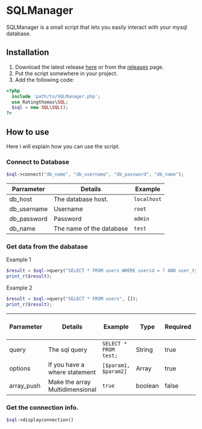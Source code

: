 # SQLManager
SQLManager is a small script that lets you easily interact with your mysql database.

## Installation
1. Download the latest release [here](https://github.com/Ratingthomas/sqlmanager/releases/latest) or from the [releases](https://github.com/Ratingthomas/sqlmanager/releases) page.
2. Put the script somewhere in your project.
3. Add the following code:
```php
<?php
  include 'path/to/SQLManager.php';
  use Ratingthomas\SQL;
  $sql = new SQL\SQL();
?>
```

## How to use
Here i will explain how you can use the script.

### Connect to Database
```php
$sql->connect("db_name", "db_username", "db_password", "db_name");
```
| Parrameter  | Details                  | Example     |
|-------------|--------------------------|-------------|
| db_host     | The database host.       | `localhost` |
| db_username | Username                 | `root`      |
| db_password | Password                 | `admin`     |
| db_name     | The name of the database | `test`      |

### Get data from the dabatase
Example 1
```php
$result = $sql->query("SELECT * FROM users WHERE userid = ? AND user_type = ?", ['1', 'superadmin'], true);
print_r($result);
```
Example 2
```php
$result = $sql->query("SELECT * FROM users", []);
print_r($result);
```
| Parrameter | Details                         | Example               | Type    | Required | Can be empty |
|------------|---------------------------------|-----------------------|---------|----------|--------------|
| query      | The sql query                   | `SELECT * FROM test;` | String  | true     | False        |
| options    | If you have a where statement   | `[$param1, $param2]`  | Array   | true     | true         |
| array_push | Make the array Multidimensional | `true`                | boolean | false    | true         |

### Get the connection info.
```php
$sql->displayconnection()
```
